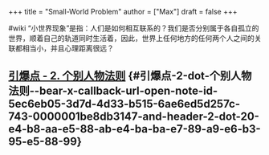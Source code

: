 +++
title = "Small-World Problem"
author = ["Max"]
draft = false
+++

\#wiki
“小世界现象”是指：人们是如何相互联系的？我们是否分别属于各自孤立的世界，顺着自己的轨道同时生活着，因此，世界上任何地方的任何两个人之间的关联都相当小，并且心理距离很远？


## [引爆点 - 2. 个别人物法则](bear://x-callback-url/open-note?id=5EC6EB05-3D7D-4D33-B515-6AE6ED5D257C-743-0000001BE8DB3147&header=2.%20%E4%B8%AA%E5%88%AB%E4%BA%BA%E7%89%A9%E6%B3%95%E5%88%99) {#引爆点-2-dot-个别人物法则--bear-x-callback-url-open-note-id-5ec6eb05-3d7d-4d33-b515-6ae6ed5d257c-743-0000001be8db3147-and-header-2-dot-20-e4-b8-aa-e5-88-ab-e4-ba-ba-e7-89-a9-e6-b3-95-e5-88-99}
